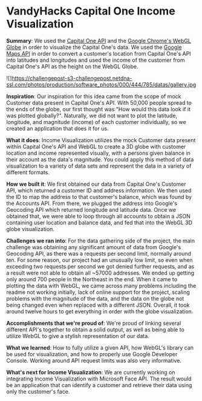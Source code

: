 # VandyHacks Capital One Income Visualization

**Summary**:
We used the [Capital One API](http://api.reimaginebanking.com) and the [Google Chrome's WebGL Globe](https://www.chromeexperiments.com/globe) in order to visualize the Capital One's data. We used the [Google Maps API](https://developers.google.com/maps/) in order to convert a customer's location from Capital One's API into latitudes and longitudes and used the income of the customer from Capital One's API as the height on the WebGL Globe. 

![]https://challengepost-s3-challengepost.netdna-ssl.com/photos/production/software_photos/000/444/785/datas/gallery.jpg

**Inspiration**:
Our inspiration for this idea came from the scope of mock Customer data present in Capital One's API. With 50,000 people spread to the ends of the globe, our first thought was "How would this data look if it was plotted globally?". Naturally, we did not want to plot the latitude, longitude, and magnitude (income) of each customer individually, so we created an application that does it for us.

**What it does**:
Income Visualization utilizes the mock Customer data present within Capital One's API and WebGL to create a 3D globe with customer location and income represented visually, with a persons given balance in their account as the data's magnitude. You could apply this method of data visualization to a variety of data sets and represent the data in a variety of different formats.

**How we built it**:
We first obtained our data from Capital One's Customer API, which returned a customer ID and address information. We then used the ID to map the address to that customer's balance, which was found by the Accounts API. From there, we plugged the address into Google's Geocoding API which returned longitude and latitude data. Once we obtained that, we were able to loop through all accounts to obtain a JSON containing user location and balance data, and fed that into the WebGL 3D globe visualization.

**Challenges we ran into**:
For the data gathering side of the project, the main challenge was obtaining any significant amount of data from Google's Geocoding API, as there was a requests per second limit, normally around ten. For some reason, our project had an unusually low limit, so even when exceeding two requests per second we got denied further requests, and as a result were not able to obtain all ~57000 addresses. We ended up getting only around 700 people in the Northeast in the end. When it came to plotting the data with WebGL, we came across many problems including the readme not working initially, lack of online support for the project, scaling problems with the magnitude of the data, and the data on the globe not being changed even when replaced with a different JSON. Overall, it took around twelve hours to get everything in order with the globe visualization.

**Accomplishments that we're proud of**:
We're proud of linking several different API's together to obtain a solid output, as well as being able to utilize WebGL to give a stylish representation of our data.

**What we learned**:
How to fully utilize a given API, how WebGL's library can be used for visualization, and how to properly use Google Developer Console. Working around API request limits was also very informative.

**What's next for Income Visualization**:
We are currently working on integrating Income Visualization with Microsoft Face API. The result would be an application that can identify a customer and retrieve their data using only the customer's face.

